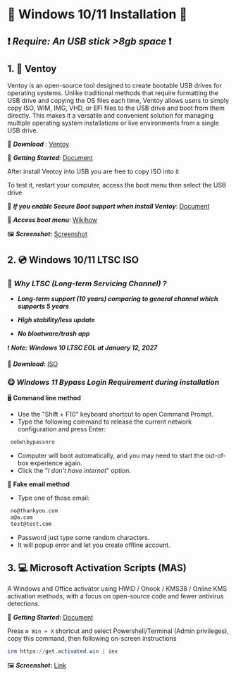 # 💽 Windows 10/11 Installation 💽

## ❗ *Require: An USB stick >8gb space* ❗

## **1. 💾 Ventoy**

Ventoy is an open-source tool designed to create bootable USB drives for operating systems. Unlike traditional methods that require formatting the USB drive and copying the OS files each time, Ventoy allows users to simply copy ISO, WIM, IMG, VHD, or EFI files to the USB drive and boot from them directly. This makes it a versatile and convenient solution for managing multiple operating system installations or live environments from a single USB drive.

🔗 ***Download*** : [Ventoy](https://ventoy.net/en/index.html)

📄 ***Getting Started***: [Document](https://www.ventoy.net/en/doc_start.html)

After install Ventoy into USB you are free to copy ISO into it

To test it, restart your computer, access the boot menu then select the USB drive

📄 ***If you enable Secure Boot support when install Ventoy***: [Document](https://www.ventoy.net/en/doc_secure.html)

🔗 ***Access boot menu***: [Wikihow](https://www.wikihow.com/Get-to-the-Boot-Menu-on-Windows)

🖼️ ***Screenshot*:** [Screenshot](https://ventoy.net/en/screenshot.html)

## **2. 💿 Windows 10/11 LTSC ISO**

### 🤔 *Why LTSC (Long-term Servicing Channel) ?*

- ***Long-term support (10 years) comparing to general channel which supports 5 years***

- ***High stability/less update***
- ***No bloatware/trash app***

❗ ***Note: Windows 10 LTSC EOL at January 12, 2027***

🔗 ***Download*:** [ISO](https://massgrave.dev/windows_ltsc_links)

### 😋 *Windows 11 Bypass Login Requirement during installation*

🖥️ **Command line method**

- Use the "Shift + F10" keyboard shortcut to open Command Prompt.
- Type the following command to release the current network configuration and press Enter:

``` powershell
 oobe\bypassnro
```

- Computer will boot automatically, and you may need to start the out-of-box experience again.
- Click the "*I don't have internet*" option.

📧 **Fake email method**

- Type one of those email:  
  
``` email
 no@thankyou.com
 a@a.com
 test@test.com
```

- Password just type some random characters.
- It will popup error and let you create offline account.

## **3. 💻 Microsoft Activation Scripts (MAS)**

A Windows and Office activator using HWID / Ohook / KMS38 / Online KMS activation methods, with a focus on open-source code and fewer antivirus detections.

📄 ***Getting Started*:** [Document](https://massgrave.dev/)

Press `⊞ Win + X` shortcut and select Powershell/Terminal (Admin privileges), copy this command, then following on-screen instructions

``` powershell
irm https://get.activated.win | iex
```

🖼️ ***Screenshot*:** [Link](https://massgrave.dev/#screenshots)
